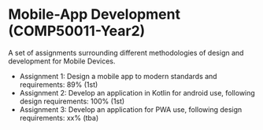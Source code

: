 # Mobile-App Development (COMP50011-Year2)

A set of assignments surrounding different methodologies of design and development for Mobile Devices.

* Assignment 1: Design a mobile app to modern standards and requirements: 89% (1st)
* Assignment 2: Develop an application in Kotlin for android use, following design requirements: 100% (1st)
* Assignment 3: Develop an application for PWA use, following design requirements: xx% (tba)
